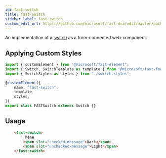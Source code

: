 ```yaml
---
id: fast-switch
title: fast-switch
sidebar_label: fast-switch
custom_edit_url: https://github.com/microsoft/fast-dna/edit/master/packages/web-components/fast-foundation/src/switch/README.md
---
```


An implementation of a [switch](https://w3c.github.io/aria/#switch) as a form-connected web-component.

## Applying Custom Styles

```ts
import { customElement } from "@microsoft/fast-element";
import { Switch, SwitchTemplate as template } from "@microsoft/fast-foundation";
import { SwitchStyles as styles } from "./switch.styles";

@customElement({
    name: "fast-switch",
    template,
    styles,
})
export class FASTSwitch extends Switch {}
```

## Usage

```html
    <fast-switch>
        Theme
        <span slot="checked-message">Dark</span>
        <span slot="unchecked-message">Light</span>
    </fast-switch>
```